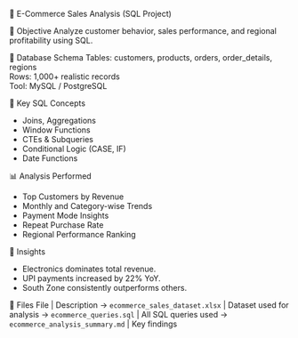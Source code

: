🛒 E-Commerce Sales Analysis (SQL Project)

📌 Objective
Analyze customer behavior, sales performance, and regional profitability using SQL.

🧱 Database Schema
Tables: customers, products, orders, order_details, regions  
Rows: 1,000+ realistic records  
Tool: MySQL / PostgreSQL

 🧩 Key SQL Concepts
- Joins, Aggregations
- Window Functions
- CTEs & Subqueries
- Conditional Logic (CASE, IF)
- Date Functions

 📊 Analysis Performed
- Top Customers by Revenue  
- Monthly and Category-wise Trends  
- Payment Mode Insights  
- Repeat Purchase Rate  
- Regional Performance Ranking  

 🚀 Insights
- Electronics dominates total revenue.
- UPI payments increased by 22% YoY.
- South Zone consistently outperforms others.

 📁 Files
 File | Description 
-> `ecommerce_sales_dataset.xlsx` | Dataset used for analysis 
-> `ecommerce_queries.sql` | All SQL queries used 
-> `ecommerce_analysis_summary.md` | Key findings 
